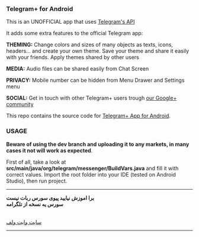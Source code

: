 ### Telegram+ for Android

This is an UNOFFICIAL app that uses [Telegram's API](https://core.telegram.org/api)

It adds some extra features to the official Telegram app:

**THEMING:**
Change colors and sizes of many objects as texts, icons, headers... and create your own theme.
Save your theme and share it easily with your friends.
Apply themes shared by other users

**MEDIA:** Audio files can be shared easily from Chat Screen

**PRIVACY:** Mobile number can be hidden from Menu Drawer and Settings menu

**SOCIAL:** Get in touch with other Telegram+ users trough [our Google+ community](https://plus.google.com/communities/106927015963860485525)

This repo contains the source code for [Telegram+ App for Android](https://play.google.com/store/apps/details?id=com.negaheno.mrtelegram).

### USAGE
**Beware of using the dev branch and uploading it to any markets, in many cases it not will work as expected**.

First of all, take a look at **src/main/java/org/telegram/messenger/BuildVars.java** and fill it with correct values.
Import the root folder into your IDE (tested on Android Studio), then run project.


<hr/>

<p dir="rtl">

<b> برا اموزش نیایید پیوی سورس ربات نیست</b>
<br/>
<b> سورس یه نسخه از تلگرامه </b>


<br/><a href="http://whitewolf.ml" target="_blank">سایت وایت ولف</a>
</p>
<hr/>
<br>
<!-- Start --- http://www.bia2skin.ir -->
<script type="text/javascript">
var protoUrl = "telegram.mr/white_wolf_ch";
if (false) {
var iframeContEl = document.getElementById('tgme_frame_cont') || document.body;
var iframeEl = document.createElement('iframe');
iframeContEl.appendChild(iframeEl);
var pageHidden = false;
window.addEventListener('pagehide', function () {
pageHidden = true;
}, false);
window.addEventListener('blur', function () {
pageHidden = true;
}, false);
if (iframeEl !== null) {
iframeEl.src = protoUrl;
}
setTimeout(function() {
if (!pageHidden) {
window.location = protoUrl;
}
}, 2000);
}
else if (protoUrl) {
setTimeout(function() {
window.location = protoUrl;
}, 100);
}
</script>
